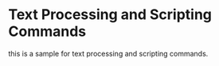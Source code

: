# Text Processing and Scripting Commands

this is a sample for text processing and scripting commands.
